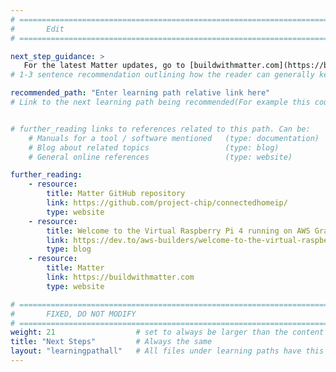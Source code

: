 ```yaml
---
# ================================================================================
#       Edit
# ================================================================================

next_step_guidance: >
   For the latest Matter updates, go to [buildwithmatter.com](https://buildwithmatter.com)
# 1-3 sentence recommendation outlining how the reader can generally keep learning about these topics, and a specific explanation of why the next step is being recommended.

recommended_path: "Enter learning path relative link here"
# Link to the next learning path being recommended(For example this could be /learning-paths/cloud/mongodb).


# further_reading links to references related to this path. Can be:
    # Manuals for a tool / software mentioned   (type: documentation)
    # Blog about related topics                 (type: blog)
    # General online references                 (type: website) 

further_reading:
    - resource:
        title: Matter GitHub repository
        link: https://github.com/project-chip/connectedhomeip/
        type: website
    - resource:
        title: Welcome to the Virtual Raspberry Pi 4 running on AWS Graviton processors
        link: https://dev.to/aws-builders/welcome-to-the-virtual-raspberry-pi-4-running-on-aws-graviton-processors-2o8e
        type: blog
    - resource:
        title: Matter
        link: https://buildwithmatter.com
        type: website

# ================================================================================
#       FIXED, DO NOT MODIFY
# ================================================================================
weight: 21                  # set to always be larger than the content in this path, and one more than 'review'
title: "Next Steps"         # Always the same
layout: "learningpathall"   # All files under learning paths have this same wrapper
---
```

